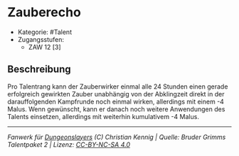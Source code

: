 <!---
Dies ist ein Fanwerk für DUNGEONSLAYERS (C) von Christian Kennig

Quellen:      [Bruder Grimms Talentpaket 2](https://www.f-space.de/ds4/downloads.html)
              [Talentbeschreibungen](https://www.f-space.de/ds4/tools-talentcards.html)
License:      [CC-BY-NC-SA 4.0](https://creativecommons.org/licenses/by-nc-sa/4.0/deed.de)
Richtlinien:  [Fanwerkrichtlinien](https://www.dungeonslayers.net/fanwerk-richtlinien/)
Autor:        Zauberlehrling
-->

  
# Zauberecho  
- Kategorie: #Talent  
- Zugangsstufen:  
  - ZAW 12 [3]  

## Beschreibung  
Pro Talentrang kann der Zauberwirker einmal alle 24 Stunden einen gerade erfolgreich gewirkten Zauber unabhängig von der Abklingzeit direkt in der darauffolgenden Kampfrunde noch einmal wirken, allerdings mit einem -4 Malus. Wenn gewünscht, kann er danach noch weitere Anwendungen des Talents einsetzen, allerdings mit weiterhin kumulativem -4 Malus.


___  
*Fanwerk für [Dungeonslayers](https://www.dungeonslayers.net/) (C) Christian Kennig | Quelle: Bruder Grimms Talentpaket 2 | Lizenz: [CC-BY-NC-SA 4.0](https://creativecommons.org/licenses/by-nc-sa/4.0/deed.de)*  